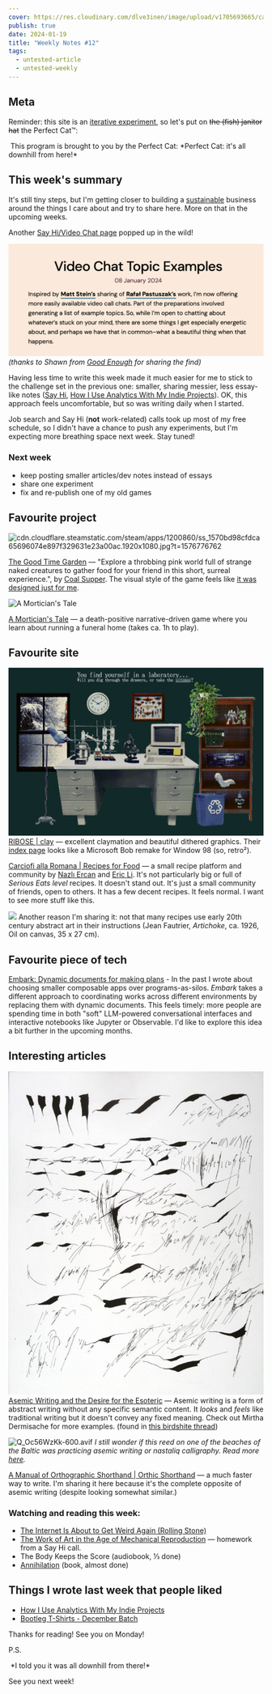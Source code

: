 ```yaml
---
cover: https://res.cloudinary.com/dlve3inen/image/upload/v1705693665/card-perfect-cat_nmkrcc.png
publish: true
date: 2024-01-19
title: "Weekly Notes #12"
tags:
  - untested-article
  - untested-weekly
---
```

## Meta

Reminder: this site is an [iterative experiment](<../../../111>), so let's put on ~~the (fish) janitor hat~~ the Perfect Cat™:

<img src="https://www.potato.horse/_next/image?url=https%3A%2F%2Fimages.ctfassets.net%2Fhyylafu4fjks%2FsZokASOv5AqgWUuvXhVR8%2F1132bcb67dcc51631578ce7aa314b232%2F221723748_418472779695491_1870908316362459888_n_18179820952184261.jpg&w=1920&q=75" alt="">
This program is brought to you by the Perfect Cat: *Perfect Cat: it's all downhill from here!*

## This week's summary

It's still tiny steps, but I'm getting closer to building a [sustainable](<../../../Kind software>) business around the things I care about and try to share here. More on that in the upcoming weeks.

Another [Say Hi/Video Chat page](https://jonitrythall.com/video-chat-topic-examples) popped up in the wild!

![1008](../../say-hi-joni.webp)
*(thanks to Shawn from [Good Enough](https://goodenough.us) for sharing the find)*


Having less time to write this week made it much easier for me to stick to the challenge set in the previous one: smaller, sharing messier, less essay-like notes ([Say Hi](<../../../Say Hi>), [How I Use Analytics With My Indie Projects](<../../../How I Use Analytics With My Indie Projects>)). OK, this approach feels uncomfortable, but so was writing daily when I started. 

Job search and Say Hi (**not** work-related) calls took up most of my free schedule, so I didn't have a chance to push any experiments, but I'm expecting more breathing space next week. Stay tuned!
### Next week

- keep posting smaller articles/dev notes instead of essays
- share one experiment
- fix and re-publish one of my old games

## Favourite project

![cdn.cloudflare.steamstatic.com/steam/apps/1200860/ss\_1570bd98cfdca65696074e897f329631e23a00ac.1920x1080.jpg?t=1576776762](https://cdn.cloudflare.steamstatic.com/steam/apps/1200860/ss_1570bd98cfdca65696074e897f329631e23a00ac.1920x1080.jpg?t=1576776762)

[The Good Time Garden](https://store.steampowered.com/app/1200860/The_Good_Time_Garden/) — "Explore a throbbing pink world full of strange naked creatures to gather food for your friend in this short, surreal experience.", by [Coal Supper](https://www.coalsupper.com). The visual style of the game feels like [it was designed just for me](https://sonnet.io/images/opt/lUr0O6_lke-1200.avif).


![A Mortician's Tale](https://img.itch.zone/aW1hZ2UvMTE4MjQzLzU1NTQ1OS5wbmc=/original/BW88kO.png)

[A Mortician's Tale](https://laundrybear.itch.io/morticians-tale) — a death-positive narrative-driven game where you learn about running a funeral home (takes ca. 1h to play).
## Favourite site

![2724](ribose-logo.png)
[RIBOSE | clay](https://ribo.zone/clay/) — excellent claymation and beautiful dithered graphics. Their [index page](https://ribo.zone) looks like a Microsoft Bob remake for Window 98 (so, retro²).

[Carciofi alla Romana | Recipes for Food](https://recipesforfood.net/recipes/carciofi-alla-romana#active) — a small recipe platform and community by [Nazlı Ercan](http://nazli-ercan.com/) and [Eric Li](https://eric.young.li/). It's not particularly big or full of *Serious Eats level* recipes. It doesn't stand out. It's just a small community of friends, open to others. It has a few decent recipes. It feels normal. I want to see more stuff like this. 

![](https://recipesforfood.net/media/pages/recipes/carciofi-alla-romana/2108041493-1587242618/jean-fautrier-artichaut-800x.jpg)
Another reason I'm sharing it: not that many recipes use early 20th century abstract art in their instructions (Jean Fautrier, _Artichoke_, ca. 1926, Oil on canvas, 35 x 27 cm).
## Favourite piece of tech

[Embark: Dynamic documents for making plans](https://www.inkandswitch.com/embark/) - In the past I wrote about choosing smaller composable apps over programs-as-silos. *Embark* takes a different approach to coordinating works across different environments by replacing them with dynamic documents. This feels timely: more people are spending time in both "soft" LLM-powered conversational interfaces and interactive notebooks like Jupyter or Observable. I'd like to explore this idea a bit further in the upcoming months.

## Interesting articles

![4281](asemic-writing.jpg)
[Asemic Writing and the Desire for the Esoteric](https://www.samwoolfe.com/2022/06/asemic-writing-and-the-esoteric.html) — Asemic writing is a form of abstract writing without any specific semantic content. It *looks* and *feels* like traditional writing but it doesn't convey any fixed meaning. Check out Mirtha Dermisache for more examples. (found in [this birdshite thread](https://twitter.com/codexnoirmatic/status/1746598498470920251))

![Q\_Oc56WzKk-600.avif](https://sonnet.io/images/opt/Q_Oc56WzKk-600.avif)
*I still wonder if this reed on one of the beaches of the Baltic was practicing asemic writing or nastaliq calligraphy. Read more [here](https://sonnet.io/posts/face/).*

[A Manual of Orthographic Shorthand | Orthic Shorthand](https://orthic.shorthand.fun/manual#introductory-remarks) — a much faster way to write. I'm sharing it here because it's the complete opposite of asemic writing (despite looking somewhat similar.)


### Watching and reading this week:

- [The Internet Is About to Get Weird Again (Rolling Stone)](https://www.rollingstone.com/culture/culture-commentary/internet-future-about-to-get-weird-1234938403/)
- [The Work of Art in the Age of Mechanical Reproduction](https://web.mit.edu/allanmc/www/benjamin.pdf) — homework from a Say Hi call.
- The Body Keeps the Score (audiobook, ⅓ done)
- [Annihilation](https://en.wikipedia.org/wiki/Annihilation_(VanderMeer_novel)) (book, almost done)

## Things I wrote last week that people liked

- [How I Use Analytics With My Indie Projects](<../../../How I Use Analytics With My Indie Projects>)
- [Bootleg T-Shirts - December Batch](<../../../Bootleg T-Shirts - December Batch>)

Thanks for reading! See you on Monday!

P.S. 

<img src="https://www.potato.horse/_next/image?url=https%3A%2F%2Fimages.ctfassets.net%2Fhyylafu4fjks%2F2X42yhlD2cXahPaISoRlYv%2F20358a6f67c063c2042a26e35fa8d558%2FUntitled_Artwork_31.png&w=3840&q=75" alt="">
*I told you it was all downhill from there!*

See you next week!

